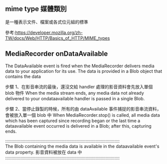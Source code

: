 ## mime type 媒體類別

是一種表示文件、檔案或各式位元組的標準

參考:https://developer.mozilla.org/zh-TW/docs/Web/HTTP/Basics_of_HTTP/MIME_types

## MediaRecorder onDataAvailable

The DataAvailable event is fired when the MediaRecorder delivers media data to your application for its use. The data is provided in a Blob object that contains the data

步驟 1、在影音串流的最後，還沒交給 handler 處理的影音資料會先放入單個 blob 物件
When the media stream ends, any media data not already delivered to your ondataavailable handler is passed in a single Blob.

步驟 2、當停止錄製的時候，所有的由 dataAvailable 事件捕捉的影音串流資料，會被放入單一個 blob 中
When MediaRecorder.stop() is called, all media data which has been captured since recording began or the last time a dataavailable event occurred is delivered in a Blob; after this, capturing ends.

::::::::::::::::::::::::::::::::::::::::::::::::::::::::::::::::::::::::::::::::::::::::::: <br>
The Blob containing the media data is available in the dataavailable event's data property. 影音資料被放在 data 中<br>
:::::::::::::::::::::::::::::::::::::::::::::::::::::::::::::::::::::::::::::::::::::::::::
